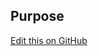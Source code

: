 ## Purpose

[Edit this on GitHub](https://github.com/wellcomecollection/wellcomecollection.org/edit/master/common/views/components/ExhibitionPromo/README.md)
